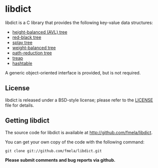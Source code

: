 # libdict

libdict is a C library that provides the following key-value data structures:
* [height-balanced (AVL) tree](https://github.com/fmela/libdict/blob/master/include/hb_tree.h)
* [red-black tree](https://github.com/fmela/libdict/blob/master/include/rb_tree.h)
* [splay tree](https://github.com/fmela/libdict/blob/master/include/sp_tree.h)
* [weight-balanced tree](https://github.com/fmela/libdict/blob/master/include/wb_tree.h)
* [path-reduction tree](https://github.com/fmela/libdict/blob/master/include/pr_tree.h)
* [treap](https://github.com/fmela/libdict/blob/master/include/tr_tree.h)
* [hashtable](https://github.com/fmela/libdict/blob/master/include/hashtable.h)

A generic object-oriented interface is provided, but is not required.

## License

libdict is released under a BSD-style license; please refer to the [LICENSE](https://github.com/fmela/libdict/blob/master/LICENSE) file for details.

## Getting libdict

The source code for libdict is available at http://github.com/fmela/libdict.

You can get your own copy of the code with the following command:

	git clone git://github.com/fmela/libdict.git

**Please submit comments and bug reports via github.**
